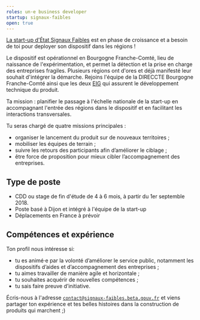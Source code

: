 ```yaml
---
roles: un·e business developer
startup: signaux-faibles
open: true
---
```

[La start-up d'État Signaux Faibles](https://beta.gouv.fr/startup/signaux-faibles.html) est en phase de croissance et a besoin de toi pour deployer son dispositif dans les régions !  

Le dispositif est opérationnel en Bourgogne Franche-Comté, lieu de naissance de l'expérimentation, et permet la détection et la prise en charge des entreprises fragiles. Plusieurs régions ont d'ores et déjà manifesté leur souhait d'intégrer la démarche. Rejoins l'équipe de la DIRECCTE Bourgogne Franche-Comté ainsi que les deux [EIG](https://entrepreneur-interet-general.etalab.gouv.fr/defi/2017/09/26/signauxfaibles/) qui assurent le développement technique du produit.

Ta mission : planifier le passage à l'échelle nationale de la start-up en accompagnant l'entrée des régions dans le dispositif et en facilitant les interactions transversales.

Tu seras chargé de quatre missions principales :
* organiser le lancement du produit sur de nouveaux territoires ;
* mobiliser les équipes de terrain ;
* suivre les retours des participants afin d’améliorer le ciblage ;
* être force de proposition pour mieux cibler l’accompagnement des entreprises.

## Type de poste
* CDD ou stage de fin d'étude de 4 à 6 mois, à partir du 1er septemble 2018.
* Poste basé à Dijon et intégré à l'équipe de la start-up
* Déplacements en France à prévoir

## Compétences et expérience
Ton profil nous intéresse si:
* tu es animé·e par la volonté d’améliorer le service public, notamment les dispositifs d’aides et d’accompagnement des entreprises ;
* tu aimes travailler de manière agile et horizontale ;
* tu souhaites acquérir de nouvelles compétences ;
* tu sais faire preuve d’initiative.

Écris-nous à l'adresse [`contact@signaux-faibles.beta.gouv.fr`](mailto:contact@signaux-faibles.beta.gouv.fr) et viens partager ton expérience et tes belles histoires dans la construction de produits qui marchent ;)
